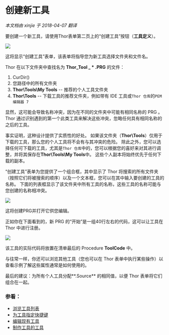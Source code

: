 ﻿创建新工具
===
_本文档由 xinjie 于 2018-04-07 翻译_

要创建一个新工具，请使用Thor表单第二页上的“创建工具”按钮（**工具定义**）。

 
![](Images\Thor_creating_new_tools_createtoolbutton.png)

这将显示“创建工具”表单，该表单将指导您为新工具选择文件夹和文件名。

Thor 在以下文件夹中查找名为 **Thor_Tool _ * .PRG** 的文件：
  
1. CurDir()  
1. 您路径中的所有文件夹
1. **Thor\Tools\My Tools** -- 推荐的个人工具文件夹
1. **Thor\Tools** -- 下载工具的推荐文件夹，例如带有 IDE 工具或`Thor 仓库`的`PEM 编辑器 7`
 
<!--- TBL: Previous: Links to PEME and Thor repository, wrong in old source --->
  
显然，这可能会导致名称冲突，因为在不同的文件夹中可能有相同名称的 PRG 。 Thor 通过识别遇到的第一个此类工具来解决这些冲突，忽略任何具有相同名称的之后的工具。

事实证明，这种设计提供了实质性的好处。 如果该文件夹（**Thor\Tools**）仅用于下载的工具，那么您的个人工具将不会有与其冲突的危险。 除此之外，您可以选择任何可下载的工具，尤其是`Thor 仓库`中的，您可以根据您的喜好来对其进行调整，并将其保存在**Thor\Tools\My Tools**中。 这些个人副本将始终优先于任何下载的副本。

“创建工具”表单为您提供了一个组合框，其中显示了 Thor 将搜索的所有文件夹（按照它们将被搜索的顺序）以及一个文本框，您可以在其中输入要创建的工具的名称。 下面的列表框显示了该文件夹中所有工具的名称，这些工具的名称可能与您创建的名称相冲突。

![](Images/Thor_creating_new_tools_createtoolform1.png)

这将创建PRG并打开它供您编辑。

正如你在下面看到的，新 PRG 的“开始”是一组40行左右的代码，这可以让工具在 Thor 中进行注册。 

![](Images/Thor_creating_new_tools_sampletoolheader.png) 

该工具的实际代码将放置在清单最后的 Procedure **ToolCode** 中。

与往常一样，你还可以浏览其他工具（您也可以在 Thor 表单中执行某些操作）以查看示例了解这些属性通常是如何使用的。

最后的建议：为所有个人工具分配**.Source** 的相同值，以便 Thor 表单将它们组合在一起。

### 参看：

* [浏览工具列表](Thor_browsing_tools.md)  
* [为工具指定快捷键](Thor_assign_tool_hot_keys.md)
* [编辑现有工具](Thor_editing_existing_tools.md) 
* [制作工具的工具](Thor_tools_making_tools.md)
